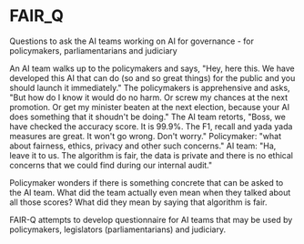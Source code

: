# FAIR_Q
Questions to ask the AI teams working on AI for governance - for policymakers, parliamentarians and judiciary


An AI team walks up to the policymakers and says, "Hey, here this. We have developed this AI that can do (so and so great things) for the public and you should launch it immediately."
The policymakers is apprehensive and asks, "But how do I know it would do no harm. Or screw my chances at the next promotion. Or get my minister beaten at the next election, because your AI does something that it shoudn't be doing."
The AI team retorts, "Boss, we have checked the accuracy score. It is 99.9%. The F1, recall and yada yada measures are great. It won't go wrong. Don't worry."
Policymaker: "what about fairness, ethics, privacy and other such concerns."
AI team: "Ha, leave it to us. The algorithm is fair, the data is private and there is no ethical concerns that we could find during our internal audit."

Policymaker wonders if there is something concrete that can be asked to the AI team. What did the team actually even mean when they talked about all those scores? What did they mean by saying that algorithm is fair. 

FAIR-Q attempts to develop questionnaire for AI teams that may be used by policymakers, legislators (parliamentarians) and judiciary. 
